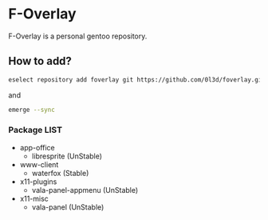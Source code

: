 # F-Overlay
F-Overlay is a personal gentoo repository.
## How to add?
```sh
eselect repository add foverlay git https://github.com/0l3d/foverlay.git
```
and
```sh
emerge --sync
```

### Package LIST
- app-office
  - libresprite (UnStable)
- www-client
  - waterfox (Stable)
- x11-plugins
  - vala-panel-appmenu (UnStable)
- x11-misc
  - vala-panel (UnStable)
